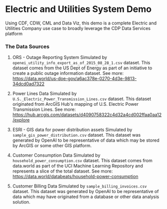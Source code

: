 # Electric and Utilities System Demo
Using CDF, CDW, CML and Data Viz, this demo is a complete Electric and Utilities Company use case to broadly leverage the CDP Data Services platform


### The Data Sources

1. ORS - Outage Reporting System
Simulated by `openei_utility_info_export_as_of_2015_08_28_1.csv` dataset. This dataset comes from the US Dept of Energy as part of an initiative to create a public outage information dataset. See more: https://data.world/us-doe-gov/a6ac378e-0270-4d3e-9813-34dcd0ad7322

2. Power Lines Data
Simulated by `U.S._Electric_Power_Transmission_Lines.csv` dataset. This dataset originated from ArcGIS Hub's mapping of U.S. Electric Power Transmission Lines. See more: https://hub.arcgis.com/datasets/d4090758322c4d32a4cd002ffaa0aa12/explore

3. ESRI - GIS data for power distribution assets
Simulated by `sample_gis_power_distribution.csv` dataset. This dataset was generated by OpenAI to be representative of data which may be stored by ArcGIS or some other GIS platform.

4. Customer Consumption Data 
Simulated by `household_power_consumption.csv` dataset.  This dataset comes from data.world as part of the UCI Machine Learning Repository and represents a slice of the total dataset. See more: https://data.world/databeats/household-power-consumption

5. Customer Billing Data
Simulated by `sample_billing_invoices.csv` dataset. This dataset was generated by OpenAI to be representative of data which may have originated from a database or other data analysis solution.